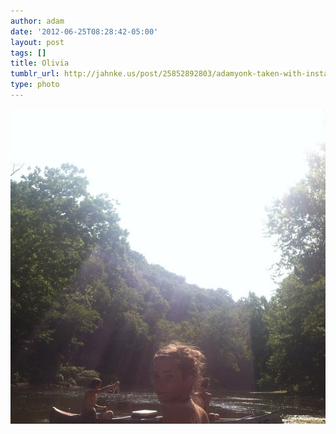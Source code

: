 ```yaml
---
author: adam
date: '2012-06-25T08:28:42-05:00'
layout: post
tags: []
title: Olivia
tumblr_url: http://jahnke.us/post/25852892803/adamyonk-taken-with-instagram
type: photo
---
```


![](/media/tumblr_m66fvj8Ro51qz77n8o1_1280.jpg)
